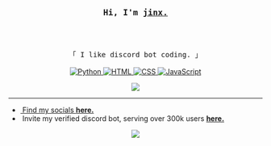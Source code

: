 <h3 align="center">
        <samp> Hi, I'm
                <b><a target="_blank" href="http://jinx.wtf/">jinx.</a></b>
        </samp>
</h3>
<br>
<p align="center">
        <samp>
                <br>
                「 I like discord bot coding. 」
                <br>
                <br>
        </samp>
        </a>
        <a href="https://jinx.wtf/" target="_blank"><img alt="Python"
                        src="https://img.shields.io/badge/-Python-3776AB?style=flat-square&logo=Python&logoColor=white">
        <a href="https://jinx.wtf/" target="_blank"><img alt="HTML"
                        src="https://img.shields.io/badge/-HTML-E34F26?style=flat-square&logo=HTML5&logoColor=white">
        </a>
        <a href="https://jinx.wtf/" target="_blank"><img alt="CSS"
                        src="https://img.shields.io/badge/-CSS-1572B6?style=flat-square&logo=CSS3&logoColor=white">
        </a>
        <a href="https://jinx.wtf/" target="_blank"><img alt="JavaScript"
                        src="https://img.shields.io/badge/-JavaScript-F7DF1E?style=flat-square&logo=JavaScript&logoColor=white">


</p>


<p align="center">  
<img src="https://komarev.com/ghpvc/?username=j2nx">
</p>


</div>

<hr></hr>

-  &nbsp;Find my socials **[here.](https://jinx.wtf/)**
- &nbsp;Invite my verified discord bot, serving over 300k users **[here.](http://heal.rip/invite)**<br>


<p align="center">  
<img src="https://discord.c99.nl/widget/theme-5/959535881318973496.png">
</p>
